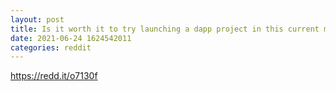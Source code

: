 ```yaml
--- 
layout: post 
title: Is it worth it to try launching a dapp project in this current market sentiment? 
date: 2021-06-24 1624542011 
categories: reddit 
--- 
```

https://redd.it/o7130f